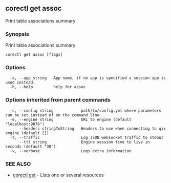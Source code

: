 ## corectl get assoc

Print table associations summary

### Synopsis

Print table associations summary

```
corectl get assoc [flags]
```

### Options

```
  -a, --app string   App name, if no app is specified a session app is used instead.
  -h, --help         help for assoc
```

### Options inherited from parent commands

```
  -c, --config string            path/to/config.yml where parameters can be set instead of on the command line
  -e, --engine string            URL to engine (default "localhost:9076")
      --headers stringToString   Headers to use when connecting to qix engine (default [])
  -t, --traffic                  Log JSON websocket traffic to stdout
      --ttl string               Engine session time to live in seconds (default "30")
  -v, --verbose                  Logs extra information
```

### SEE ALSO

* [corectl get](corectl_get.md)	 - Lists one or several resources

